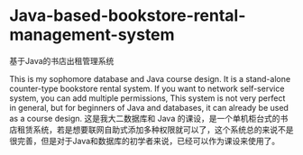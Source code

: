 # Java-based-bookstore-rental-management-system
基于Java的书店出租管理系统

This is my sophomore database and Java course design. It is a stand-alone counter-type bookstore rental system. If you want to network self-service system, you can add multiple permissions, This system is not very perfect in general, but for beginners of Java and databases, it can already be used as a course design.
这是我大二数据库和 Java 的课设，是一个单机柜台式的书店租赁系统，若是想要联网自助式添加多种权限就可以了，这个系统总的来说不是很完善，但是对于Java和数据库的初学者来说，已经可以作为课设来使用了。


